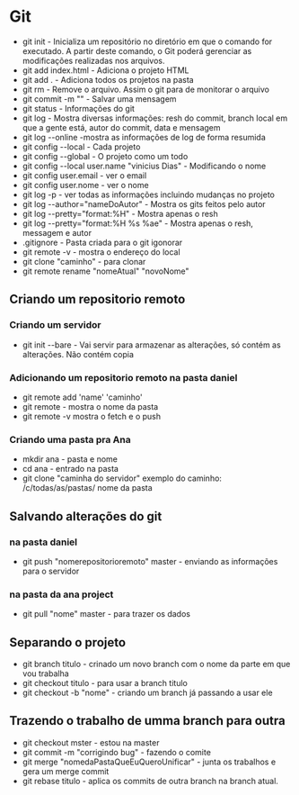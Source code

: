 # Git

- git init - Inicializa um repositório no diretório em que o comando for executado. A partir deste comando, o Git poderá gerenciar as modificações realizadas nos arquivos.
- git add index.html - Adiciona o projeto HTML
- git add . - Adiciona todos os projetos na pasta
- git rm - Remove o arquivo. Assim o git para de monitorar o arquivo
- git commit -m "" - Salvar uma mensagem
- git status - Informações do git
- git log - Mostra diversas informações: resh do commit, branch local em que a gente está, autor do commit, data e mensagem
- git log --online -mostra as informações de log de forma resumida
- git config --local - Cada projeto
- git config --global - O projeto como um todo
- git config --local user.name "vinicius Dias" - Modificando o nome
- git config user.email - ver o email
- git config user.nome - ver o nome
- git log -p - ver todas as informações incluindo mudanças no projeto
- git log --author="nameDoAutor" - Mostra os gits feitos pelo autor
- git log --pretty="format:%H" - Mostra apenas o resh
- git log --pretty="format:%H %s %ae" - Mostra apenas o resh, messagem e autor
- .gitignore - Pasta criada para o git igonorar 
- git remote -v - mostra o endereço do local
- git clone "caminho" - para clonar
- git remote rename "nomeAtual" "novoNome"

## Criando um repositorio remoto
### Criando um servidor 
- git init --bare - Vai servir para armazenar as alterações, só contém as alterações. Não contém copia

### Adicionando um repositorio remoto na pasta daniel
- git remote add 'name' 'caminho'
- git remote - mostra o nome da pasta
- git remote  -v mostra o fetch e o push

### Criando uma pasta pra Ana
- mkdir ana - pasta e nome
- cd ana - entrado na pasta
- git clone "caminha do servidor" exemplo do caminho: /c/todas/as/pastas/ nome da pasta

## Salvando alterações do git
### na pasta daniel
- git push "nomerepositorioremoto" master - enviando as informações para o servidor

### na pasta da ana project
- git pull "nome" master - para trazer os dados

## Separando o projeto 
- git branch titulo - crinado um novo branch com o nome da parte em que vou trabalha
- git checkout titulo - para usar a branch titulo
- git checkout -b "nome" - criando um branch já passando a usar ele

## Trazendo o trabalho de umma branch para outra
- git checkout mster - estou na master
- git commit -m "corrigindo bug" - fazendo o comite
- git merge "nomedaPastaQueEuQueroUnificar" -  junta os trabalhos e gera um merge commit
- git rebase titulo - aplica os commits de outra branch na branch atual.
